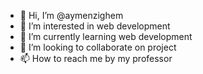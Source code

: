 - 👋 Hi, I’m @aymenzighem
- 👀 I’m interested in web development
- 🌱 I’m currently learning web development
- 💞️ I’m looking to collaborate on project
- 📫 How to reach me by my professor

<!---
aymenzighem/aymenzighem is a ✨ special ✨ repository because its `README.md` (this file) appears on your GitHub profile.
You can click the Preview link to take a look at your changes.
--->
